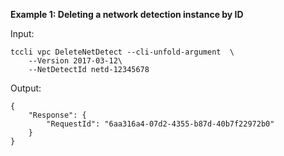 **Example 1: Deleting a network detection instance by ID**



Input: 

```
tccli vpc DeleteNetDetect --cli-unfold-argument  \
    --Version 2017-03-12\
    --NetDetectId netd-12345678
```

Output: 
```
{
    "Response": {
        "RequestId": "6aa316a4-07d2-4355-b87d-40b7f22972b0"
    }
}
```

